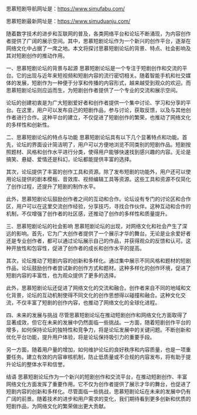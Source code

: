 
思慕短剧导航网址是：https://www.simufabu.com/

思慕短剧最新网址是：https://www.simuduanju.com/

随着数字技术的进步和互联网的普及，各类网络平台和论坛不断涌现，为内容创作者提供了广阔的展示空间。其中，思慕短剧论坛作为一个新兴的创作平台，逐渐在网络文化中占据了一席之地。本文将探讨思慕短剧论坛的背景、特点、社会影响及其对短剧创作的推动作用。

一、思慕短剧论坛的背景与起源
思慕短剧论坛是一个专注于短剧创作和交流的平台。它的出现与近年来短视频和短剧内容的流行密切相关。随着智能手机和社交媒体的发展，短剧作为一种便于分享和传播的内容形式，越来越受到观众的欢迎。而思慕短剧论坛则应运而生，为短剧创作者提供了一个专业的交流和展示空间。

论坛的创建初衷是为广大短剧爱好者和创作者提供一个集中讨论、学习和分享的平台。在这里，用户可以发布自己的短剧作品，参与讨论，获取反馈，以及与其他创作者进行合作。这种平台的建立，不仅促进了短剧创作的繁荣，也推动了网络文化的多样性和创新性。

二、思慕短剧论坛的特点与功能
思慕短剧论坛具有以下几个显著特点和功能。首先，论坛的界面设计简洁明了，用户可以方便地浏览不同类别的短剧作品。短剧按照题材、风格和创作水平进行分类，使得用户能够快速找到感兴趣的内容。无论是搞笑、悬疑、爱情还是科幻，论坛都能提供丰富的选择。

其次，论坛提供了丰富的创作工具和资源。除了发布短剧的功能外，用户还可以使用论坛提供的剧本模板、音效库、视频编辑工具等资源。这些工具和资源不仅简化了创作过程，还提升了短剧的制作水平。

此外，思慕短剧论坛鼓励创作者之间的互动和合作。论坛设有专门的讨论区和合作区，用户可以在这里交流创作经验，分享技巧，寻找合作伙伴。这种互动和合作的机制，不仅增强了创作者的社区感，还推动了创作的多样性和质量提升。

三、思慕短剧论坛的社会影响
思慕短剧论坛的出现，对网络文化和社会产生了深远的影响。首先，它为广大创作者提供了一个展示才华的舞台。无论是业余爱好者还是专业创作者，都可以通过论坛展示自己的作品，并获得观众的反馈和认可。这种开放性和包容性，促进了创作者的成长和创作水平的提高。

其次，论坛推动了短剧内容的创新和多样化。通过集中展示不同风格和题材的短剧作品，论坛鼓励创作者尝试新的创作方式和题材。这种多样化的创作环境，促进了短剧内容的丰富性，也为观众提供了更多的选择。

此外，思慕短剧论坛还促进了网络文化的交流和融合。创作者来自不同的地域和文化背景，论坛的互动机制使得不同文化的创作思想得以碰撞和融合。这种文化交流，不仅丰富了短剧的创作内容，也推动了网络文化的全球化进程。

四、未来的发展与挑战
尽管思慕短剧论坛在推动短剧创作和网络文化方面取得了显著成效，但它在未来的发展中仍然面临一些挑战。一方面，随着短剧创作平台的增多，如何保持论坛的独特性和竞争力，将是论坛发展中的关键问题。不断创新和优化平台功能，提升用户体验，将是论坛保持吸引力的重要手段。

另一方面，随着用户量的增加，如何维护论坛的良好秩序和内容质量，也是一项重要任务。建立有效的内容审核机制，防止低质量或不合规的内容发布，将有助于提升论坛的整体水平和信誉。

结语
思慕短剧论坛作为一个新兴的短剧创作和交流平台，在推动短剧创作、丰富网络文化方面发挥了重要作用。它不仅为创作者提供了展示才华的舞台，也促进了短剧内容的创新和多样化。尽管面临一些挑战，思慕短剧论坛在未来的发展中仍有广阔的前景。随着技术的进步和用户需求的变化，我们期待看到更多创新和优质的短剧作品，为网络文化的繁荣做出更大贡献。

